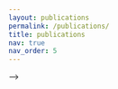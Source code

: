 ```yaml
---
layout: publications
permalink: /publications/
title: publications
nav: true
nav_order: 5
---
```



<!-- Start simple: show everything from the configured bib -->
<!-- {% bibliography --query @* %} -->

<!-- 
<!-- _pages/publications.md -->

<!-- Bibsearch Feature -->

<!-- {% include bib_search.liquid %}

<div class="publications">

{% bibliography %}

</div> --> -->

